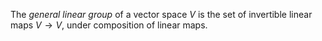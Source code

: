 The *general linear group* of a vector space $V$ is the set of invertible linear maps $V \to V$, under composition of linear maps.
